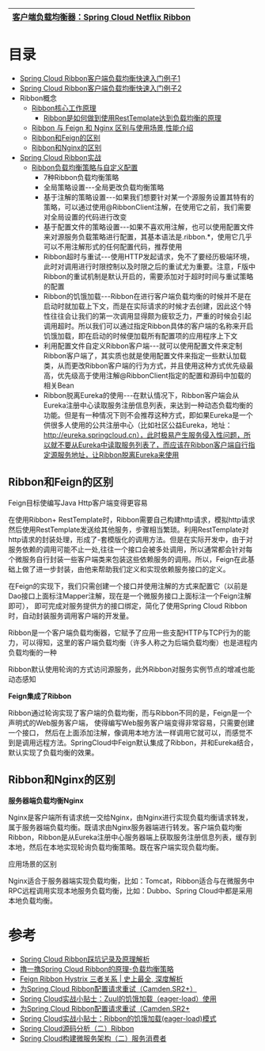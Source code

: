 
 [客户端负载均衡器：Spring Cloud Netflix Ribbon](https://weread.qq.com/web/reader/c9932ea07163ff6ac993e0dk19c3222022419ca14e7eef7)|
 ---|

# 目录
* [Spring Cloud Ribbon客户端负载均衡快速入门例子1](https://mrbird.cc/Spring-Cloud-Ribbon-LoadBalance.html)
* [Spring Cloud Ribbon客户端负载均衡快速入门例子2](https://weread.qq.com/web/reader/71d32370716443e271df020k182326e0221182be0c5ca23)
* Ribbon概念
  * [Ribbon核心工作原理](https://weread.qq.com/web/reader/71d32370716443e271df020k1c3321802231c383cd30bb3)
    * [Ribbon是如何做到使用RestTemplate达到负载均衡的原理](https://weread.qq.com/web/reader/71d32370716443e271df020k1c3321802231c383cd30bb3)
  * [Ribbon 与 Feign 和 Nginx 区别与使用场景,性能介绍](https://blog.csdn.net/lchq1995/article/details/83340753)
  * [Ribbon和Feign的区别](#Ribbon和Feign的区别)
  * [Ribbon和Nginx的区别](#Ribbon和Nginx的区别)
* [Spring Cloud Ribbon实战](https://weread.qq.com/web/reader/71d32370716443e271df020ke3632bd0222e369853df322)
  * [Ribbon负载均衡策略与自定义配置](https://weread.qq.com/web/reader/71d32370716443e271df020ke3632bd0222e369853df322)
    * 7种Ribbon负载均衡策略
    * 全局策略设置---全局更改负载均衡策略
    * 基于注解的策略设置---如果我们想要针对某一个源服务设置其特有的策略，可以通过使用@RibbonClient注解，在使用它之前，我们需要对全局设置的代码进行改变
    * 基于配置文件的策略设置---如果不喜欢用注解，也可以使用配置文件来对源服务负载策略进行配置，其基本语法是<client name>.ribbon.*，使用它几乎可以不用注解形式的任何配置代码，推荐使用
    * Ribbon超时与重试---使用HTTP发起请求，免不了要经历极端环境，此时对调用进行时限控制以及时限之后的重试尤为重要。注意，F版中Ribbon的重试机制是默认开启的，需要添加对于超时时间与重试策略的配置
    * Ribbon的饥饿加载---Ribbon在进行客户端负载均衡的时候并不是在启动时就加载上下文，而是在实际请求的时候才去创建，因此这个特性往往会让我们的第一次调用显得颇为疲软乏力，严重的时候会引起调用超时。所以我们可以通过指定Ribbon具体的客户端的名称来开启饥饿加载，即在启动的时候便加载所有配置项的应用程序上下文
    * 利用配置文件自定义Ribbon客户端---就可以使用配置文件来定制Ribbon客户端了，其实质也就是使用配置文件来指定一些默认加载类，从而更改Ribbon客户端的行为方式，并且使用这种方式优先级最高，优先级高于使用注解@RibbonClient指定的配置和源码中加载的相关Bean
    * Ribbon脱离Eureka的使用---在默认情况下，Ribbon客户端会从Eureka注册中心读取服务注册信息列表，来达到一种动态负载均衡的功能。但是有一种情况下则不会推荐这种方式，即如果Eureka是一个供很多人使用的公共注册中心（比如社区公益Eureka，地址：http://eureka.springcloud.cn），此时极易产生服务侵入性问题，所以就不要从Eureka中读取服务列表了，而应该在Ribbon客户端自行指定源服务地址，让Ribbon脱离Eureka来使用

## Ribbon和Feign的区别

Feign目标使编写Java Http客户端变得更容易

在使用Ribbon+ RestTemplate时，Ribbon需要自己构建http请求，模拟http请求然后使用RestTemplate发送给其他服务，步骤相当繁琐。利用RestTemplate对http请求的封装处理，形成了-套模版化的调用方法。但是在实际开发中，由于对服务依赖的调用可能不止一处,往往一个接口会被多处调用，所以通常都会针对每个微服务自行封装一些客户端类来包装这些依赖服务的调用。所以，Feign在此基础上做了进一步封装，由他来帮助我们定义和实现依赖服务接口的定义。

在Feign的实现下，我们只需创建一个接口并使用注解的方式来配置它（以前是Dao接口上面标注Mapper注解，现在是一个微服务接口上面标注一个Feign注解即可）， 即可完成对服务提供方的接口绑定，简化了使用Spring Cloud Ribbon时，自动封装服务调用客户端的开发量。

Ribbon是一个客户端负载均衡器，它赋予了应用一些支配HTTP与TCP行为的能力，可以得知，这里的客户端负载均衡（许多人称之为后端负载均衡）也是进程内负载均衡的一种

Ribbon默认使用轮询的方式访问源服务，此外Ribbon对服务实例节点的增减也能动态感知

**Feign集成了Ribbon**

Ribbon通过轮询实现了客户端的负载均衡，而与Ribbon不同的是，Feign是一个声明式的Web服务客户端， 使得编写Web服务客户端变得非常容易，只需要创建一个接口， 然后在上面添加注解，像调用本地方法一样调用它就可以，而感觉不到是调用远程方法。SpringCloud中Feign默认集成了Ribbon，并和Eureka结合，默认实现了负载均衡的效果。


## Ribbon和Nginx的区别

**服务器端负载均衡Nginx**

Nginx是客户端所有请求统一交给Nginx，由Nginx进行实现负载均衡请求转发，属于服务器端负载均衡。既请求由Nginx服务器端进行转发。客户端负载均衡Ribbon，Ribbon是从Eureka注册中心服务器端上获取服务注册信息列表，缓存到本地，然后在本地实现轮询负载均衡策略。既在客户端实现负载均衡。

应用场景的区别

Nginx适合于服务器端实现负载均衡，比如：Tomcat，Ribbon适合与在微服务中RPC远程调用实现本地服务负载均衡，比如：Dubbo、Spring Cloud中都是采用本地负载均衡。


# 参考
* [Spring Cloud Ribbon踩坑记录及原理解析](https://github.com/aCoder2013/blog/issues/29)
* [撸一撸Spring Cloud Ribbon的原理-负载均衡策略](https://www.cnblogs.com/kongxianghai/p/8477781.html)
* [Feign Ribbon Hystrix 三者关系 | 史上最全, 深度解析](https://www.cnblogs.com/crazymakercircle/p/11664812.html)
* [为Spring Cloud Ribbon配置请求重试（Camden.SR2+）](http://blog.didispace.com/spring-cloud-ribbon-failed-retry/)
* [Spring Cloud实战小贴士：Zuul的饥饿加载（eager-load）使用](http://blog.didispace.com/spring-cloud-tips-zuul-eager/)
* [为Spring Cloud Ribbon配置请求重试（Camden.SR2+](http://blog.didispace.com/spring-cloud-ribbon-failed-retry/)
* [Spring Cloud实战小贴士：Ribbon的饥饿加载(eager-load)模式](http://blog.didispace.com/spring-cloud-tips-ribbon-eager/)
* [Spring Cloud源码分析（二）Ribbon](http://blog.didispace.com/springcloud-sourcecode-ribbon/)
* [Spring Cloud构建微服务架构（二）服务消费者](http://blog.didispace.com/springcloud2/)
